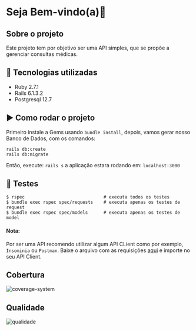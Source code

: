 # Seja Bem-vindo(a):star2:

## Sobre o projeto
Este projeto tem por objetivo ser uma API simples, que se propõe a gerenciar consultas médicas.

## 🚀 Tecnologias utilizadas

* Ruby 2.7.1
* Rails 6.1.3.2
* Postgresql 12.7

## :arrow_forward: Como rodar o projeto

Primeiro instale a Gems usando ```bundle install```,
depois, vamos gerar nosso Banco de Dados, com os comandos:
```
rails db:create
rails db:migrate
```
Então, execute: ```rails s```
a aplicação estara rodando em: ```localhost:3000```

## :syringe: Testes
```
$ rspec                              # executa todos os testes
$ bundle exec rspec spec/requests    # executa apenas os testes de request
$ bundle exec rspec spec/models      # executa apenas os testes de model
```
#### Nota: 
Por ser uma API recomendo utilizar algum API CLient como por exemplo, ```Insominia``` ou ```Postman```. Baixe o arquivo com as
 requisições [aqui](https://github.com/Arlissonjaques/appointment-system-api/blob/develop/appointments-system-doc.json) e importe no seu API Client.

## Cobertura
![coverage-system](https://user-images.githubusercontent.com/66529242/122775023-1a128400-d280-11eb-80b4-fdc7e3b82f8e.png)

## Qualidade
![qualidade](https://user-images.githubusercontent.com/66529242/122784423-d708de80-d288-11eb-9d22-597daafb946f.png)
